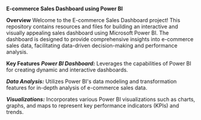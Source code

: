 **E-commerce Sales Dashboard using Power BI**

**Overview**
Welcome to the E-commerce Sales Dashboard project! This repository contains resources and files for building an interactive and visually appealing sales dashboard using Microsoft Power BI. The dashboard is designed to provide comprehensive insights into e-commerce sales data, facilitating data-driven decision-making and performance analysis.

**Key Features**
***Power BI Dashboard:*** Leverages the capabilities of Power BI for creating dynamic and interactive dashboards.

***Data Analysis:*** Utilizes Power BI's data modeling and transformation features for in-depth analysis of e-commerce sales data.

***Visualizations:*** Incorporates various Power BI visualizations such as charts, graphs, and maps to represent key performance indicators (KPIs) and trends.

